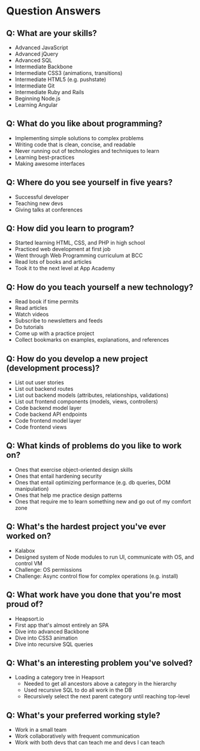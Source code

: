 # Question Answers

## Q: What are your skills?

* Advanced JavaScript
* Advanced jQuery
* Advanced SQL
* Intermediate Backbone
* Intermediate CSS3 (animations, transitions)
* Intermediate HTML5 (e.g. pushstate)
* Intermediate Git
* Intermediate Ruby and Rails
* Beginning Node.js
* Learning Angular

## Q: What do you like about programming?

* Implementing simple solutions to complex problems
* Writing code that is clean, concise, and readable
* Never running out of technologies and techniques to learn
* Learning best-practices
* Making awesome interfaces

## Q: Where do you see yourself in five years?

* Successful developer
* Teaching new devs
* Giving talks at conferences

## Q: How did you learn to program?

* Started learning HTML, CSS, and PHP in high school
* Practiced web development at first job
* Went through Web Programming curriculum at BCC
* Read lots of books and articles
* Took it to the next level at App Academy

## Q: How do you teach yourself a new technology?

* Read book if time permits
* Read articles
* Watch videos
* Subscribe to newsletters and feeds
* Do tutorials
* Come up with a practice project
* Collect bookmarks on examples, explanations, and references

## Q: How do you develop a new project (development process)?

* List out user stories
* List out backend routes
* List out backend models (attributes, relationships, validations)
* List out frontend components (models, views, controllers)
* Code backend model layer
* Code backend API endpoints
* Code frontend model layer
* Code frontend views

## Q: What kinds of problems do you like to work on?

* Ones that exercise object-oriented design skills
* Ones that entail hardening security
* Ones that entail optimizing performance (e.g. db queries, DOM manipulation)
* Ones that help me practice design patterns
* Ones that require me to learn something new and go out of my comfort zone

## Q: What's the hardest project you've ever worked on?

* Kalabox
* Designed system of Node modules to run UI, communicate with OS, and control VM
* Challenge: OS permissions
* Challenge: Async control flow for complex operations (e.g. install)

## Q: What work have you done that you're most proud of?

* Heapsort.io
* First app that's almost entirely an SPA
* Dive into advanced Backbone
* Dive into CSS3 animation
* Dive into recursive SQL queries

## Q: What's an interesting problem you've solved?

* Loading a category tree in Heapsort
  * Needed to get all ancestors above a category in the hierarchy
  * Used recursive SQL to do all work in the DB
  * Recursively select the next parent category until reaching top-level

## Q: What's your preferred working style?

* Work in a small team
* Work collaboratively with frequent communication
* Work with both devs that can teach me and devs I can teach
